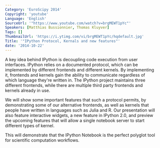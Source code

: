 ```yaml
---
Category: 'EuroScipy 2014'
Copyright: 'youtube'
Language: 'English'
SourceUrl: '"https://www.youtube.com/watch?v=brgMEWT1pYc"'
Speakers: [Matthias Bussionnier, Thomas Kluyver]
Tags: []
ThumbnailUrl: 'https://i.ytimg.com/vi/brgMEWT1pYc/hqdefault.jpg'
Title: '"IPython Protocol, Kernals and new features"'
date: '2014-10-22'
---
```

A key idea behind IPython is decoupling code execution from user interfaces. IPython relies on a documented protocol, which can be implemented by different frontends and different kernels. By implementing it, frontends and kernels gain the ability to communicate regardless of which language they're written in. The IPython project maintains three different frontends, while there are multiple third party frontends and kernels already in use.

We will show some important features that such a protocol permits, by demonstrating some of our alternative frontends, as well as kernels that people have written in languages such as Julia and R. Our presentation will also feature interactive widgets, a new feature in IPython 2.0, and preview the upcoming features that will allow a single notebook server to start different types of kernel.

This will demonstrate that the IPython Notebook is the perfect polyglot tool for scientific computation workflows.